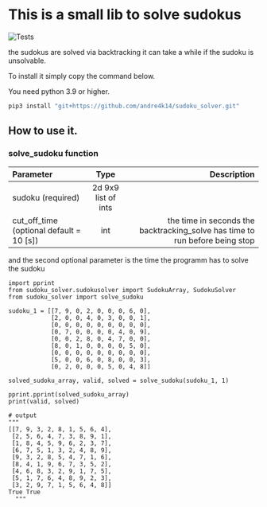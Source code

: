 # This is a small lib to solve sudokus

![Tests](https://github.com/andre4k14/sudoku_solver/actions/workflows/tests.yml/badge.svg)

the sudokus are solved via backtracking it can take a while if the sudoku is unsolvable.

To install it simply copy the command below.

You need python 3.9 or higher.
```bash
pip3 install "git+https://github.com/andre4k14/sudoku_solver.git"
```

## How to use it.

### solve_sudoku function

|Parameter|Type|Description|
| :--- | :----: |  ---: |
|sudoku (required)|2d 9x9 list of ints||
|cut_off_time (optional default = 10 [s])|int|the time in seconds the backtracking_solve has time to run before being stop |

and the second optional parameter is the time the programm has to solve the sudoku

```python3
import pprint
from sudoku_solver.sudokusolver import SudokuArray, SudokuSolver
from sudoku_solver import solve_sudoku

sudoku_1 = [[7, 9, 0, 2, 0, 0, 0, 6, 0],
            [2, 0, 0, 4, 0, 3, 0, 0, 1],
            [0, 0, 0, 0, 0, 0, 0, 0, 0],
            [0, 7, 0, 0, 0, 0, 4, 0, 9],
            [0, 0, 2, 8, 0, 4, 7, 0, 0],
            [8, 0, 1, 0, 0, 0, 0, 5, 0],
            [0, 0, 0, 0, 0, 0, 0, 0, 0],
            [5, 0, 0, 6, 0, 8, 0, 0, 3],
            [0, 2, 0, 0, 0, 5, 0, 4, 8]]

solved_sudoku_array, valid, solved = solve_sudoku(sudoku_1, 1)

pprint.pprint(solved_sudoku_array)
print(valid, solved)

# output
"""
[[7, 9, 3, 2, 8, 1, 5, 6, 4],
 [2, 5, 6, 4, 7, 3, 8, 9, 1],
 [1, 8, 4, 5, 9, 6, 2, 3, 7],
 [6, 7, 5, 1, 3, 2, 4, 8, 9],
 [9, 3, 2, 8, 5, 4, 7, 1, 6],
 [8, 4, 1, 9, 6, 7, 3, 5, 2],
 [4, 6, 8, 3, 2, 9, 1, 7, 5],
 [5, 1, 7, 6, 4, 8, 9, 2, 3],
 [3, 2, 9, 7, 1, 5, 6, 4, 8]]
True True
  """
```